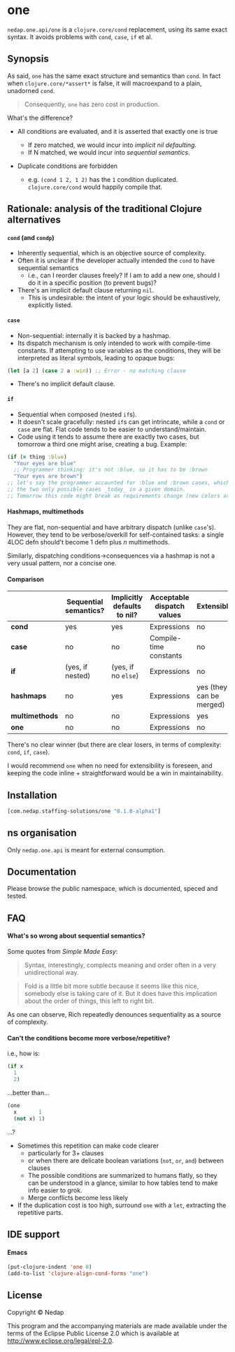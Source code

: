 # one

`nedap.one.api/one` is a  `clojure.core/cond` replacement, using its same exact syntax. It avoids problems with `cond`, `case`, `if` et al.

## Synopsis

As said, `one` has the same exact structure and semantics than `cond`. In fact when `clojure.core/*assert*` is false, it will macroexpand to a plain, unadorned `cond`.

> Consequently, `one` has zero cost in production.

What's the difference?

* All conditions are evaluated, and it is asserted that exactly one is true
  * If zero matched, we would incur into _implicit nil defaulting_.
  * If N matched, we would incur into _sequential semantics_.

* Duplicate conditions are forbidden
  * e.g. `(cond 1 2, 1 2)` has the `1` condition duplicated. `clojure.core/cond` would happily compile that. 

## Rationale: analysis of the traditional Clojure alternatives

#### `cond` (and `condp`)

* Inherently sequential, which is an objective source of complexity.
* Often it is unclear if the developer actually intended the `cond` to have sequential semantics
  * i.e., can I reorder clauses freely? If I am to add a new one, should I do it in a specific position (to prevent bugs)?
* There's an implicit default clause returning `nil`.
  * This is undesirable: the intent of your logic should be exhaustively, explicitly listed. 

#### `case`

* Non-sequential: internally it is backed by a hashmap.
* Its dispatch mechanism is only intended to work with compile-time constants.
If attempting to use variables as the conditions, they will be interpreted as literal symbols, leading to opaque bugs:

```clojure
(let [a 2] (case 2 a :win)) ;; Error - no matching clause 
```

* There's no implicit default clause.

#### `if`

* Sequential when composed (nested `if`s).
* It doesn't scale gracefully: nested `if`s can get intrincate, while a `cond` or `case` are flat.
Flat code tends to be easier to understand/maintain.
* Code using it tends to assume there are exactly two cases, but tomorrow a third one might arise, creating a bug. Example:

```clojure
(if (= thing :blue)
  "Your eyes are blue"
  ;; Programmer thinking: it's not :blue, so it has to be :brown
  "Your eyes are brown")
;; let's say the programmer accounted for :blue and :brown cases, which are in fact
;; the two only possible cases _today_ in a given domain.
;; Tomorrow this code might break as requirements change (new colors are introduced), because it used `if`.
```

#### Hashmaps, multimethods

They are flat, non-sequential and have arbitrary dispatch (unlike `case`'s). However, they tend to be verbose/overkill for self-contained tasks: a single 4LOC defn should't become 1 defn plus _n_ multimethods.

Similarly, dispatching conditions->consequences via a hashmap is not a very usual pattern, nor a concise one.

#### Comparison

|                  | Sequential semantics? | Implicitly defaults to nil?  | Acceptable dispatch values | Extensible?             | Simplified dispatch cost | Simplified invocation cost |
|------------------|-----------------------|------------------------------|----------------------------|-------------------------|--------------------------|----------------------------|
| **cond**         | yes                   | yes                          | Expressions                | no                      | O(n)                     | Low                        | 
| **case**         | no                    | no                           | Compile-time constants     | no                      | O(1)                     | High                       | 
| **if**           | (yes, if nested)      | (yes, if no `else`)          | Expressions                | no                      | O(n)                     | Low                        | 
| **hashmaps**     | no                    | yes                          | Expressions                | yes (they can be merged)| O(1)                     | High                       | 
| **multimethods** | no                    | no                           | Expressions                | yes                     | O(1)                     | High                       | 
| **one**          | no                    | no                           | Expressions                | no                      | O(n)                     | Low                        | 

There's no clear winner (but there are clear losers, in terms of complexity: `cond`, `if`, `case`).

I would recommend `one` when no need for extensibility is foreseen, and keeping the code inline + straightforward would be a win in maintainability. 

## Installation

```clojure
[com.nedap.staffing-solutions/one "0.1.0-alpha1"]
```

## ns organisation

Only `nedap.one.api` is meant for external consumption.

## Documentation

Please browse the public namespace, which is documented, speced and tested.

## FAQ

#### What's so wrong about sequential semantics?

Some quotes from _Simple Made Easy_:

> Syntax, interestingly, complects meaning and order often in a very unidirectional way. 

> Fold is a little bit more subtle because it seems like this nice, somebody else is taking care of it. But it does have this implication about the order of things, this left to right bit.

As one can observe, Rich repeatedly denounces sequentiality as a source of complexity.

#### Can't the conditions become more verbose/repetitive?

i.e., how is:

```clojure
(if x
  1
  2)
```

...better than...

```clojure
(one
  x       1
  (not x) 1)
```

...?

* Sometimes this repetition can make code clearer
  * particularly for 3+ clauses
  * or when there are delicate boolean variations (`not`, `or`, `and`) between clauses
  * The possible conditions are summarized to humans flatly, so they can be understood in a glance, similar to how tables tend to make info easier to grok. 
  * Merge conflicts become less likely
* If the duplication cost is too high, surround `one` with a `let`, extracting the repetitive parts. 

## IDE support

#### Emacs

```lisp
(put-clojure-indent 'one 0)
(add-to-list 'clojure-align-cond-forms "one")
```

## License

Copyright © Nedap

This program and the accompanying materials are made available under the terms of the Eclipse Public License 2.0 which is available at http://www.eclipse.org/legal/epl-2.0.
